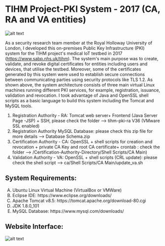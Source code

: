 # TIHM Project-PKI System - 2017 (CA, RA and VA entities)

![alt text](https://github.com/salaheddin-darwish/TIHM-PKI-CA-RA-VA-/blob/master/Images/Screen%20Shot%202017-03-10%20at%2018.02.03.png?raw=true)

As a security research team member at the Royal Holloway University of London, I developed this on-premises Public Key Infrastructure (PKI) system for the TIHM project's medical IoT testbed in 2017 (https://www.sabp.nhs.uk/tihm). The system's main purpose was to create, validate, and revoke digital certificates for entities including users and devices, that utilise the testbed. Moreover, some of the certificates generated by this system were used to establish secure connections between communicating parties using security protocols like TLS 1.2. As shown above, the system architecture consists of three main virtual Linux machines running different PKI services, for example, registration, issuance, validation and revocation. I took advantage of Java and OpenSSL shell scripts as a basic language to build this system including the Tomcat and MySQL tools.    

<ol type="1">
  <li>Registration Authority - RA: Tomcat web server+ Frontend (Java Server Page -JSP) + SSH, please check the folder --> tihm-pki-ra V36 (VMware SSL enabled) </li> 
  <li>Registration Authority MySQL Database: please check this zip file for more details --> Database Schema.zip</li>
  <li>Certification Authority - CA: OpenSSL + shell scripts for creation and revocation + private CA Key and root CA certificate+ crontab : check the folder --> /Certification-Authority-Directory/Shell Scripts/CA Main)</li>
  <li>Validation Authority - VA: OpenSSL + shell scripts (CRL update): please check the shell script --> ca/Shell Scripts/CA Main/update_va.sh</li>
 </ol>

## System Requirements:
<ol type="A">
<Li> Ubuntu Linux Virtual Machine (VirtualBox or VMWare) </Li>  
<li> Eclipse IDE: https://www.eclipse.org/downloads/ </li>
<li> Apache Tomcat v8.5: https://tomcat.apache.org/download-80.cgi  </li>
<li> JDK 1.8.0_101 </li>
<Li> MySQL Database: https://www.mysql.com/downloads/ </Li>
 

 </ol>
 
## Website Interface: 
 ![alt text](https://github.com/salaheddin-darwish/TIHM-PKI-CA-RA-VA-/blob/master/Images/Main%20Page%20with%20user.jpg?raw=true)
